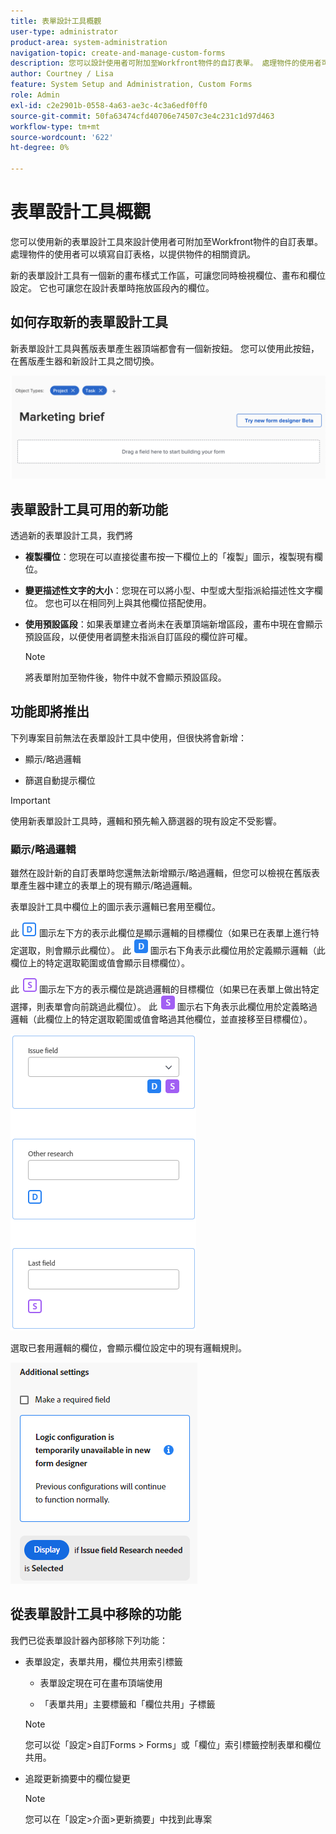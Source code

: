```yaml
---
title: 表單設計工具概觀
user-type: administrator
product-area: system-administration
navigation-topic: create-and-manage-custom-forms
description: 您可以設計使用者可附加至Workfront物件的自訂表單。 處理物件的使用者可以填寫自訂表格，以提供物件的相關資訊。
author: Courtney / Lisa
feature: System Setup and Administration, Custom Forms
role: Admin
exl-id: c2e2901b-0558-4a63-ae3c-4c3a6edf0ff0
source-git-commit: 50fa63474cfd40706e74507c3e4c231c1d97d463
workflow-type: tm+mt
source-wordcount: '622'
ht-degree: 0%

---
```


# 表單設計工具概觀

您可以使用新的表單設計工具來設計使用者可附加至Workfront物件的自訂表單。 處理物件的使用者可以填寫自訂表格，以提供物件的相關資訊。

新的表單設計工具有一個新的畫布樣式工作區，可讓您同時檢視欄位、畫布和欄位設定。 它也可讓您在設計表單時拖放區段內的欄位。

<!-- add screenshot when field settings empty state is ready -->

## 如何存取新的表單設計工具

新表單設計工具與舊版表單產生器頂端都會有一個新按鈕。 您可以使用此按鈕，在舊版產生器和新設計工具之間切換。

![切換到新的表單設計工具](assets/switch-views.png)

## 表單設計工具可用的新功能

透過新的表單設計工具，我們將

* **複製欄位**：您現在可以直接從畫布按一下欄位上的「複製」圖示，複製現有欄位。

* **變更描述性文字的大小**：您現在可以將小型、中型或大型指派給描述性文字欄位。 您也可以在相同列上與其他欄位搭配使用。

* **使用預設區段**：如果表單建立者尚未在表單頂端新增區段，畫布中現在會顯示預設區段，以便使用者調整未指派自訂區段的欄位許可權。

  >[!NOTE]
  >
  >將表單附加至物件後，物件中就不會顯示預設區段。

## 功能即將推出

下列專案目前無法在表單設計工具中使用，但很快將會新增：

* 顯示/略過邏輯

* 篩選自動提示欄位

>[!IMPORTANT]
>
>使用新表單設計工具時，邏輯和預先輸入篩選器的現有設定不受影響。

### 顯示/略過邏輯

雖然在設計新的自訂表單時您還無法新增顯示/略過邏輯，但您可以檢視在舊版表單產生器中建立的表單上的現有顯示/略過邏輯。

表單設計工具中欄位上的圖示表示邏輯已套用至欄位。

此 ![目標欄位的顯示邏輯](assets/display-logic-bottom-left.png) 圖示左下方的表示此欄位是顯示邏輯的目標欄位（如果已在表單上進行特定選取，則會顯示此欄位）。 此 ![定義顯示邏輯圖示](assets/display-logic-bottom-right.png) 圖示右下角表示此欄位用於定義顯示邏輯（此欄位上的特定選取範圍或值會顯示目標欄位）。

此 ![目標欄位的略過邏輯](assets/skip-logic-bottom-left.png) 圖示左下方的表示欄位是跳過邏輯的目標欄位（如果已在表單上做出特定選擇，則表單會向前跳過此欄位）。 此 ![定義略過邏輯圖示](assets/skip-logic-bottom-right.png) 圖示右下角表示此欄位用於定義略過邏輯（此欄位上的特定選取範圍或值會略過其他欄位，並直接移至目標欄位）。

![邏輯圖示](assets/logic-icons-3.png)

選取已套用邏輯的欄位，會顯示欄位設定中的現有邏輯規則。

![邏輯規則](assets/form-designer-view-only-logic.png)

## 從表單設計工具中移除的功能

我們已從表單設計器內部移除下列功能：


* 表單設定，表單共用，欄位共用索引標籤

   * 表單設定現在可在畫布頂端使用

   * 「表單共用」主要標籤和「欄位共用」子標籤

  >[!NOTE]
  >
  >您可以從「設定>自訂Forms > Forms」或「欄位」索引標籤控制表單和欄位共用。

* 追蹤更新摘要中的欄位變更
  >[!NOTE]
  >
  >您可以在「設定>介面>更新摘要」中找到此專案
